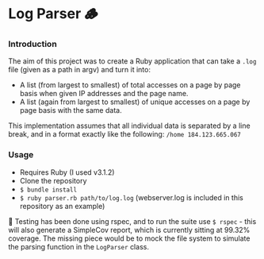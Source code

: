 # Log Parser 🪵

### Introduction

The aim of this project was to create a Ruby application that can take a `.log` file (given as a path in argv) and turn it into:

- A list (from largest to smallest) of total accesses on a page by page basis when given IP addresses and the page name.
- A list (again from largest to smallest) of unique accesses on a page by page basis with the same data.

This implementation assumes that all individual data is separated by a line break, and in a format exactly like the following:
`/home 184.123.665.067`

### Usage

- Requires Ruby (I used v3.1.2)
- Clone the repository
- `$ bundle install`
- `$ ruby parser.rb path/to/log.log` (webserver.log is included in this repository as an example)

🧪 Testing has been done using rspec, and to run the suite use `$ rspec` - this will also generate a SimpleCov report, which is currently sitting at 99.32% coverage. The missing piece would be to mock the file system to simulate the parsing function in the `LogParser` class.

